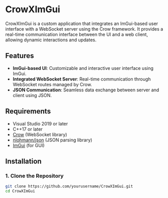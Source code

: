 # CrowXImGui

CrowXImGui is a custom application that integrates an ImGui-based user interface with a WebSocket server using the Crow framework. It provides a real-time communication interface between the UI and a web client, allowing dynamic interactions and updates.

## Features
- **ImGui-based UI**: Customizable and interactive user interface using ImGui.
- **Integrated WebSocket Server**: Real-time communication through WebSocket routes managed by Crow.
- **JSON Communication**: Seamless data exchange between server and client using JSON.

## Requirements
- Visual Studio 2019 or later
- C++17 or later
- [Crow](https://github.com/CrowCpp/Crow) (WebSocket library)
- [nlohmann/json](https://github.com/nlohmann/json) (JSON parsing library)
- [ImGui](https://github.com/ocornut/imgui) (for GUI)

## Installation

### 1. Clone the Repository
```bash
git clone https://github.com/yourusername/CrowXImGui.git
cd CrowXImGui
